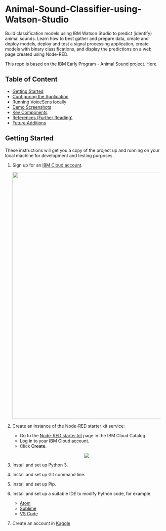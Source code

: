 # Animal-Sound-Classifier-using-Watson-Studio
Build classification models using IBM Watson Studio to predict (identify) animal sounds. Learn how to best gather and prepare data, create and deploy models, deploy and test a signal processing application, create models with binary classifications, and display the predictions on a web page created using Node-RED. 

This repo is based on the IBM Early Program - Animal Sound project. [Here.](https://github.com/bedangSen/animal-sounds)

## Table of Content

+ [Getting Started](#getting-started)
+ [Configuring the Application](#configuring-the-application) 
+ [Running VoiceSens locally](#running-locally)
+ [Demo Screenshots](#demo)
+ [Key Components](#built-with)
+ [References (Further Reading)](#references)
+ [Future Additions](#to-do)

## Getting Started

These instructions will get you a copy of the project up and running on your local machine for development and testing purposes.

1. Sign up for an [IBM Cloud account](https://ibm.biz/MLinSound).
   <p align="center">
    <img src="https://i.imgur.com/nkyKMAS.png" width="800"  align="middle">
   </p>
  
1. Create an instance of the Node-RED starter kit service:
    - Go to the [Node-RED starter kit](https://cloud.ibm.com/catalog/starters/node-red-starter?bss_account=525ccc0465f143be9bcc9715846ff31f) page in the IBM Cloud Catalog.
    - Log in to your IBM Cloud account.
    - Click **Create**.
    
    <p align="center">
    <img src="https://i.imgur.com/qRffJVH.gif" align="middle">
   </p>
   
1. Install and set up Python 3.
1. Install and set up Git command line.
1. Install and set up Pip.
1. Install and set up a suitable IDE to modify Python code, for example:
    - [Atom](https://atom.io/)
    - [Sublime](https://www.sublimetext.com/)
    - [VS Code](https://code.visualstudio.com/)
1. Create an account in [Kaggle](https:/www.kaggle.com)

